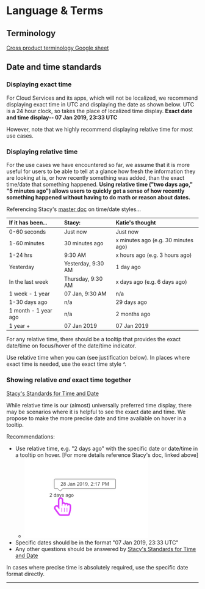 # Language & Terms

## Terminology

[Cross product terminology Google sheet](https://docs.google.com/spreadsheets/d/11ldkJhVT_m1ApFoJ2_kfX8NfLOQfTGGiL-rdh0bDER0/edit?usp=sharing)

## Date and time standards

### Displaying exact time

For Cloud Services and its apps, which will not be localized, we recommend displaying exact time in UTC and displaying the date as shown below. UTC is a 24 hour clock, so takes the place of localized time display.
**Exact date and time display-- 07 Jan 2019, 23:33 UTC**

However, note that we highly recommend displaying relative time for most use cases.

### Displaying relative time

For the use cases we have encountered so far, we assume that it is more useful for users to be able to tell at a glance how fresh the information they are looking at is, or how recently something was added, than the exact time/date that something happened. **Using relative time ("two days ago," "5 minutes ago") allows users to quickly get a sense of how recently something happened without having to do math or reason about dates.**

Referencing Stacy's [master doc](https://docs.google.com/document/d/1RA3C5Caza3boGz-uJ8b0-R7HOhNdS83SfRpcKH_5vxk/edit?usp=sharing) on time/date styles...

| If it has been...    | Stacy:             | Katie's thought                     |
| :------------------- | :----------------- | :---------------------------------- |
| 0-60 seconds         | Just now           | Just now                            |
| 1-60 minutes         | 30 minutes ago     | x minutes ago (e.g. 30 minutes ago) |
| 1-24 hrs             | 9:30 AM            | x hours ago (e.g. 3 hours ago)      |
| Yesterday            | Yesterday, 9:30 AM | 1 day ago                           |
| In the last week     | Thursday, 9:30 AM  | x days ago (e.g. 6 days ago)        |
| 1 week - 1 year      | 07 Jan, 9:30 AM    | n/a                                 |
| 1-30 days ago        | n/a                | 29 days ago                         |
| 1 month - 1 year ago | n/a                | 2 months ago                        |
| 1 year +             | 07 Jan 2019        | 07 Jan 2019                         |

For any relative time, there should be a tooltip that provides the exact date/time on focus/hover of the date/time indicator.

Use relative time when you can (see justification below). In places where exact time is needed, use the exact time style ^.

### Showing relative *and* exact time together

[Stacy's Standards for Time and Date](https://docs.google.com/document/d/1RA3C5Caza3boGz-uJ8b0-R7HOhNdS83SfRpcKH_5vxk/edit?usp=sharing)

While relative time is our (almost) universally preferred time display, there may be scenarios where it is helpful to see the exact date and time. We propose to make the more precise date and time available on hover in a tooltip.

Recommendations:

- Use relative time, e.g. "2 days ago" with the specific date or date/time in a tooltip on hover. [For more details reference Stacy's doc, linked above]
  - ![alt text](https://github.com/RedHatInsights/insights-frontend-storybook/blob/master/src/docs/uxd/img/tooltip.png?raw=true "tooltip")
- Specific dates should be in the format "07 Jan 2019, 23:33 UTC"
- Any other questions should be answered by [Stacy's Standards for Time and Date](https://docs.google.com/document/d/1RA3C5Caza3boGz-uJ8b0-R7HOhNdS83SfRpcKH_5vxk/edit?usp=sharing)

In cases where precise time is absolutely required, use the specific date format directly.

_______

